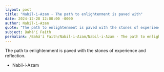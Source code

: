 ```yaml
---
layout: post
title: "Nabil-i-Azam - The path to enlightenment is paved with"
date: 2024-12-28 12:00:00 -0000
author: Nabil-i-Azam
quote: "The path to enlightenment is paved with the stones of experience and reflection."
subject: Bahá'í Faith
permalink: /Bahá'í Faith/Nabil-i-Azam/Nabil-i-Azam - The path to enlightenment is paved with
---
```


The path to enlightenment is paved with the stones of experience and reflection.

- Nabil-i-Azam
